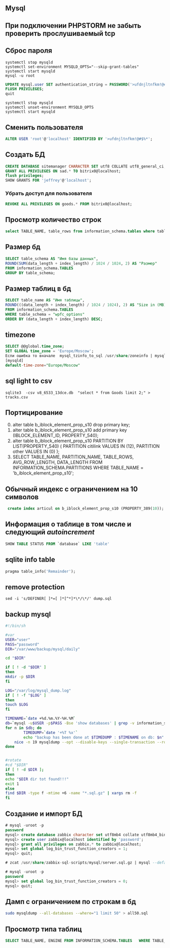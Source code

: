 
## Mysql
## При подключении PHPSTORM не забыть проверить прослушиваемый tcp
## Сброс пароля 
```shell
systemctl stop mysqld
systemctl set-environment MYSQLD_OPTS="--skip-grant-tables"
systemctl start mysqld
mysql -u root
```
```sql
UPDATE mysql.user SET authentication_string = PASSWORD('>ufdnjltnfkm!@#$%*') WHERE User = 'root' AND Host = 'localhost';
FLUSH PRIVILEGES;
quit
```
```shell
systemctl stop mysqld
systemctl unset-environment MYSQLD_OPTS
systemctl start mysqld
```
## Сменить пользователя
```sql
ALTER USER 'root'@'localhost' IDENTIFIED BY '>ufdnjltnfkm!@#$%*';
```
## Создать БД
```sql
CREATE DATABASE sitemanager CHARACTER SET utf8 COLLATE utf8_general_ci;
GRANT ALL PRIVILEGES ON sad.* TO bitrix0@localhost;
flush privileges;
SHOW GRANTS FOR 'jeffrey'@'localhost';
```
### Убрать доступ для пользователя
```sql
REVOKE ALL PRIVILEGES ON goods.* FROM bitrix0@localhost;
```

## Просмотр количество строк
```sql
select TABLE_NAME, table_rows from information_schema.tables where table_name like 'b_iblock_el%';
```
## Размер бд
```sql
SELECT table_schema AS "Имя базы данных",
ROUND(SUM(data_length + index_length) / 1024 / 1024, 2) AS "Размер"  
FROM information_schema.TABLES
GROUP BY table_schema;
```
## Размер таблиц в бд
```sql
SELECT table_name AS "Имя таблицы",
ROUND(((data_length + index_length) / 1024 / 1024), 2) AS "Size in (MB)"
FROM information_schema.TABLES
WHERE table_schema = "wpfc_options"
ORDER BY (data_length + index_length) DESC;
```
## timezone
```sql
SELECT @@global.time_zone;
SET GLOBAL time_zone = 'Europe/Moscow';
Если ошибка то вначале  mysql_tzinfo_to_sql /usr/share/zoneinfo | mysql mysql
[mysqld]
default-time-zone="Europe/Moscow"
```
## sql light to csv
```shell
sqlite3  -csv v8_6533_13dce.db  "select * from Goods limit 2;" > tracks.csv
```
## Портицирование
0. alter table b_iblock_element_prop_s10 drop primary key;
0. alter table b_iblock_element_prop_s10
add primary key (IBLOCK_ELEMENT_ID, PROPERTY_540);
0.  alter table b_iblock_element_prop_s10
    PARTITION BY LIST(PROPERTY_540) (
          PARTITION citilink VALUES IN (12),
          PARTITION other VALUES IN (0)
    );
0. SELECT TABLE_NAME, PARTITION_NAME, TABLE_ROWS, AVG_ROW_LENGTH, DATA_LENGTH
      FROM INFORMATION_SCHEMA.PARTITIONS
       WHERE TABLE_NAME = 'b_iblock_element_prop_s10';
## Обычный индекс с ограничением на 10 символов
```sql
 create index articul on b_iblock_element_prop_s10 (PROPERTY_389(10));
 ```
## Информация о таблице в том числе и следующий *autoincrement*
```sql
SHOW TABLE STATUS FROM `database` LIKE 'table'
```
## sqlite info table
```sql
pragma table_info('Remainder');
```
## remove protection
```
sed -i 's/DEFINER[ ]*=[ ]*[^*]*\*/\*/' dump.sql
```
## backup mysql
```sh
#!/bin/sh

#var
USER="user"
PASS="password"
DIR="/var/www/backup/mysql/daily"

cd "$DIR"

if [ ! -d "$DIR" ]
then
mkdir -p $DIR
fi

LOG="/var/log/mysql_dump.log"
if [ ! -f "$LOG" ]
then
touch $LOG
fi

TIMENAME=`date +%d.%m.%Y-%H.%M`
db=`mysql -u$USER -p$PASS -Bse 'show databases' | grep -v information_schema | grep -v mysql | grep -v performance_schema | grep -v sys`
for n in $db; do
        TIMEDUMP=`date '+%T %x'`
        echo "backup has been done at $TIMEDUMP : $TIMENAME on db: $n" > $LOG
    nice -n 19 mysqldump --opt --disable-keys --single-transaction --routines --no-tablespaces -u$USER -h localhost -p$PASS $n | gzip -9 > "$DIR/$n-$TIMENAME.sql.gz"
done


#rotate
#cd "$DIR"
if [ ! -d $DIR ];
then
echo "$DIR dir tot found!!!"
exit 1
else
find $DIR -type f -mtime +6 -name "*.sql.gz" | xargs rm -f
fi
```

## Создание и импорт БД
```sql
# mysql -uroot -p
password
mysql> create database zabbix character set utf8mb4 collate utf8mb4_bin;
mysql> create user zabbix@localhost identified by 'password';
mysql> grant all privileges on zabbix.* to zabbix@localhost;
mysql> set global log_bin_trust_function_creators = 1;
mysql> quit;

# zcat /usr/share/zabbix-sql-scripts/mysql/server.sql.gz | mysql --default-character-set=utf8mb4 -uzabbix -p zabbix

# mysql -uroot -p
password
mysql> set global log_bin_trust_function_creators = 0;
mysql> quit;
```
## Дамп с ограничением по строкам в бд
```bash
sudo mysqldump --all-databases --where="1 limit 50" > all50.sql
```
## Просмотр типа таблиц
```sql
SELECT TABLE_NAME, ENGINE FROM INFORMATION_SCHEMA.TABLES   WHERE TABLE_SCHEMA = 'lm';
```
